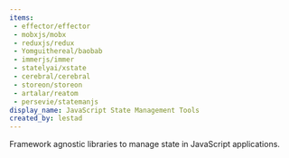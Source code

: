```yaml
---
items:
 - effector/effector
 - mobxjs/mobx
 - reduxjs/redux
 - Yomguithereal/baobab
 - immerjs/immer
 - statelyai/xstate
 - cerebral/cerebral
 - storeon/storeon
 - artalar/reatom
 - persevie/statemanjs
display_name: JavaScript State Management Tools
created_by: lestad
---
```

Framework agnostic libraries to manage state in JavaScript applications.
